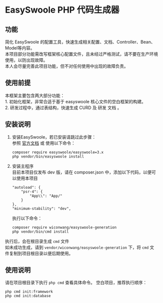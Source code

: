 # EasySwoole PHP 代码生成器

## 功能
简化 EasySwoole 的配置工具，快速生成相关配置、文档、Controller、Bean、Model等内容。    
本项目部分功能需改写框架核心配置文件，且未经过严格测试，请不要在生产环境使用，以防出现故障。   
本人会尽量完善此项目功能，但不对任何使用中出现的故障负责。

## 使用前提
本框架主要包含两大部分功能：    
    1. 初始化框架，非常合适于基于 easyswoole 核心文件的空白框架的构建。    
    2. 研发过程中，通过表结构，快速生成 CURD 及 研发 文档 。

## 安装说明
1. 安装EasySwoole，若已安装请跳过此步骤：  
    参照 [官方文档](https://www.easyswoole.com/Cn/Introduction/install.html)  或 使用以下命令：
    ```
    composer require easyswoole/easyswoole=3.x
    php vendor/bin/easyswoole install
    ```

2. 安装主程序  
    目前本项目仅发布 dev 版，请在 composer.json 中，添加以下代码，以便可以使用本项目
    ```
    "autoload": {
        "psr-4": {
            "App\\": "App/"
        }
    },
    "minimum-stability": "dev",
    ```  
    执行以下命令：
    ```
    composer require wiconwang/easyswoole-generation
    php vendor/bin/cmd install
    ```
执行后，会在根目录生成 `cmd` 文件    
如未成功生成，请到 `vendor/wiconwang/easyswoole-generation` 下，将 `cmd` 文件复制到项目根目录以便后期使用。



## 使用说明
请在项目根目录下执行 `php cmd` 查看具体命令。
空白项目，推荐执行顺序：
``` 
php cmd init:framework
php cmd init:database

```